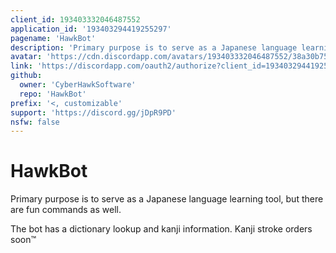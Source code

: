```yaml
---
client_id: 193403332046487552
application_id: '193403294419255297'
pagename: 'HawkBot'
description: 'Primary purpose is to serve as a Japanese language learning tool, but there are fun commands as well'
avatar: 'https://cdn.discordapp.com/avatars/193403332046487552/38a30b75bf7b1cf3642e58bc0e14d71d.webp'
link: 'https://discordapp.com/oauth2/authorize?client_id=193403294419255297&scope=bot&permissions=0'
github:
  owner: 'CyberHawkSoftware'
  repo: 'HawkBot'
prefix: '<, customizable'
support: 'https://discord.gg/jDpR9PD'
nsfw: false
---
```

# HawkBot

Primary purpose is to serve as a Japanese language learning tool, but there are fun commands as well.

The bot has a dictionary lookup and kanji information. Kanji stroke orders soon:tm:
